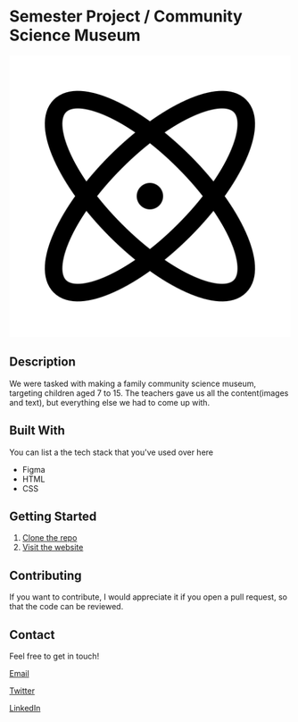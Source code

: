 # Semester Project / Community Science Museum

![image](https://github.com/Glenn-2k/semesterproject1/blob/main/images/Logo-semesterproject.png)

## Description

We were tasked with making a family community science museum, targeting children aged 7 to 15. The teachers gave us all the content(images and text), but everything else we had to come up with.

## Built With

You can list a the tech stack that you've used over here

- Figma
- HTML
- CSS

## Getting Started

1. [Clone the repo](https://github.com/Glenn-2k/semesterproject1/)
2. [Visit the website](https://glennsp1.netlify.app/)

## Contributing

If you want to contribute, I would appreciate it if you open a pull request, so that the code can be reviewed.

## Contact

Feel free to get in touch!

[Email](mailto:glenn.andre.kristiansen@gmail.com)

[Twitter](www.twitter.com/Glenn2k)

[LinkedIn](www.linkedin.com/in/glenn-andré-kristiansen-7a4b3975)
